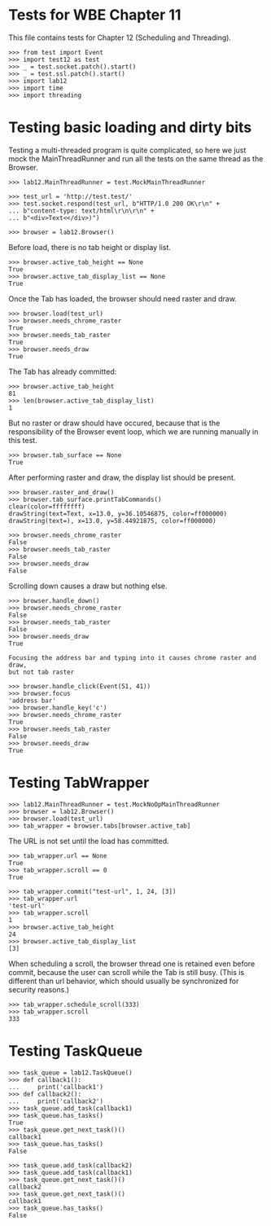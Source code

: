 Tests for WBE Chapter 11
========================

This file contains tests for Chapter 12 (Scheduling and Threading).

	>>> from test import Event
    >>> import test12 as test
    >>> _ = test.socket.patch().start()
    >>> _ = test.ssl.patch().start()
    >>> import lab12
    >>> import time
    >>> import threading

Testing basic loading and dirty bits
====================================

Testing a multi-threaded program is quite complicated, so here we just mock
the MainThreadRunner and run all the tests on the same thread as the Browser.

	>>> lab12.MainThreadRunner = test.MockMainThreadRunner

    >>> test_url = 'http://test.test/'
    >>> test.socket.respond(test_url, b"HTTP/1.0 200 OK\r\n" +
    ... b"content-type: text/html\r\n\r\n" +
    ... b"<div>Text<</div>)")

    >>> browser = lab12.Browser()

Before load, there is no tab height or display list.

	>>> browser.active_tab_height == None
	True
    >>> browser.active_tab_display_list == None
    True

Once the Tab has loaded, the browser should need raster and draw.

    >>> browser.load(test_url)
    >>> browser.needs_chrome_raster
    True
    >>> browser.needs_tab_raster
    True
    >>> browser.needs_draw
    True

The Tab has already committed:

	>>> browser.active_tab_height
	81
    >>> len(browser.active_tab_display_list)
    1

But no raster or draw should have occured, because that is the responsibility
of the Browser event loop, which we are running manually in this test.

    >>> browser.tab_surface == None
    True

After performing raster and draw, the display list should be present.

    >>> browser.raster_and_draw()
    >>> browser.tab_surface.printTabCommands()
    clear(color=ffffffff)
    drawString(text=Text, x=13.0, y=36.10546875, color=ff000000)
    drawString(text=), x=13.0, y=58.44921875, color=ff000000)

    >>> browser.needs_chrome_raster
    False
    >>> browser.needs_tab_raster
    False
    >>> browser.needs_draw
    False

 Scrolling down causes a draw but nothing else.

    >>> browser.handle_down()
    >>> browser.needs_chrome_raster
    False
    >>> browser.needs_tab_raster
    False
    >>> browser.needs_draw
    True

    Focusing the address bar and typing into it causes chrome raster and draw,
    but not tab raster

    >>> browser.handle_click(Event(51, 41))
    >>> browser.focus
    'address bar'
    >>> browser.handle_key('c')
    >>> browser.needs_chrome_raster
    True
    >>> browser.needs_tab_raster
    False
    >>> browser.needs_draw
    True

Testing TabWrapper
==================

	>>> lab12.MainThreadRunner = test.MockNoOpMainThreadRunner
    >>> browser = lab12.Browser()
    >>> browser.load(test_url)
    >>> tab_wrapper = browser.tabs[browser.active_tab]

 The URL is not set until the load has committed.

    >>> tab_wrapper.url == None
    True
    >>> tab_wrapper.scroll == 0
    True

    >>> tab_wrapper.commit("test-url", 1, 24, [3])
    >>> tab_wrapper.url
    'test-url'
    >>> tab_wrapper.scroll
    1
    >>> browser.active_tab_height
    24
    >>> browser.active_tab_display_list
    [3]

When scheduling a scroll, the browser thread one is retained even before commit,
because the user can scroll while the Tab is still busy. (This is different
than url behavior, which should usually be synchronized for security reasons.)

    >>> tab_wrapper.schedule_scroll(333)
    >>> tab_wrapper.scroll
    333

Testing TaskQueue
=================

	>>> task_queue = lab12.TaskQueue()
	>>> def callback1():
	...		print('callback1')
	>>> def callback2():
	...		print('callback2')
	>>> task_queue.add_task(callback1)
	>>> task_queue.has_tasks()
	True
	>>> task_queue.get_next_task()()
	callback1
	>>> task_queue.has_tasks()
	False

	>>> task_queue.add_task(callback2)
	>>> task_queue.add_task(callback1)
	>>> task_queue.get_next_task()()
	callback2
	>>> task_queue.get_next_task()()
	callback1
	>>> task_queue.has_tasks()
	False
